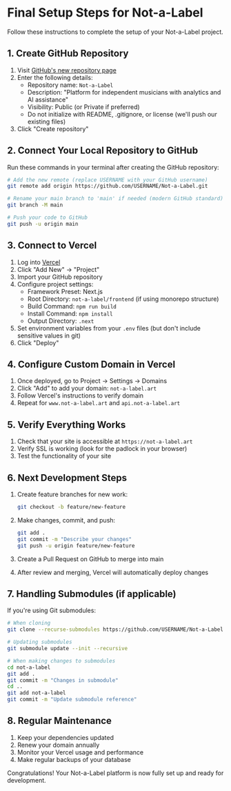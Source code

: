 # Final Setup Steps for Not-a-Label

Follow these instructions to complete the setup of your Not-a-Label project.

## 1. Create GitHub Repository

1. Visit [GitHub's new repository page](https://github.com/new)
2. Enter the following details:
   - Repository name: `Not-a-Label`
   - Description: "Platform for independent musicians with analytics and AI assistance"
   - Visibility: Public (or Private if preferred)
   - Do not initialize with README, .gitignore, or license (we'll push our existing files)
3. Click "Create repository"

## 2. Connect Your Local Repository to GitHub

Run these commands in your terminal after creating the GitHub repository:

```bash
# Add the new remote (replace USERNAME with your GitHub username)
git remote add origin https://github.com/USERNAME/Not-a-Label.git

# Rename your main branch to 'main' if needed (modern GitHub standard)
git branch -M main

# Push your code to GitHub
git push -u origin main
```

## 3. Connect to Vercel

1. Log into [Vercel](https://vercel.com/dashboard)
2. Click "Add New" → "Project"
3. Import your GitHub repository
4. Configure project settings:
   - Framework Preset: Next.js
   - Root Directory: `not-a-label/frontend` (if using monorepo structure)
   - Build Command: `npm run build`
   - Install Command: `npm install`
   - Output Directory: `.next`
5. Set environment variables from your `.env` files (but don't include sensitive values in git)
6. Click "Deploy"

## 4. Configure Custom Domain in Vercel

1. Once deployed, go to Project → Settings → Domains
2. Click "Add" to add your domain: `not-a-label.art`
3. Follow Vercel's instructions to verify domain
4. Repeat for `www.not-a-label.art` and `api.not-a-label.art`

## 5. Verify Everything Works

1. Check that your site is accessible at `https://not-a-label.art`
2. Verify SSL is working (look for the padlock in your browser)
3. Test the functionality of your site

## 6. Next Development Steps

1. Create feature branches for new work:
   ```bash
   git checkout -b feature/new-feature
   ```

2. Make changes, commit, and push:
   ```bash
   git add .
   git commit -m "Describe your changes"
   git push -u origin feature/new-feature
   ```

3. Create a Pull Request on GitHub to merge into main
4. After review and merging, Vercel will automatically deploy changes

## 7. Handling Submodules (if applicable)

If you're using Git submodules:

```bash
# When cloning
git clone --recurse-submodules https://github.com/USERNAME/Not-a-Label.git

# Updating submodules
git submodule update --init --recursive

# When making changes to submodules
cd not-a-label
git add .
git commit -m "Changes in submodule"
cd ..
git add not-a-label
git commit -m "Update submodule reference"
```

## 8. Regular Maintenance

1. Keep your dependencies updated
2. Renew your domain annually
3. Monitor your Vercel usage and performance
4. Make regular backups of your database

Congratulations! Your Not-a-Label platform is now fully set up and ready for development. 